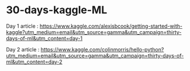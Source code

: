 # 30-days-kaggle-ML

Day 1 article : https://www.kaggle.com/alexisbcook/getting-started-with-kaggle?utm_medium=email&utm_source=gamma&utm_campaign=thirty-days-of-ml&utm_content=day-1

Day 2 article : https://www.kaggle.com/colinmorris/hello-python?utm_medium=email&utm_source=gamma&utm_campaign=thirty-days-of-ml&utm_content=day-2
